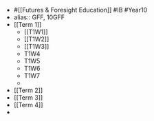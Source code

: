 - #[[Futures & Foresight Education]] #IB #Year10
- alias:: GFF, 10GFF
- [[Term 1]]
	- [[T1W1]]
	- [[T1W2]]
	- [[T1W3]]
	- T1W4
	- T1W5
	- T1W6
	- T1W7
	-
- [[Term 2]]
- [[Term 3]]
- [[Term 4]]
-